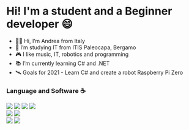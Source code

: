 <h1>Hi! I'm a student and a Beginner developer 😄</h1>
<ul>
  <li>👋🏻 Hi, I’m Andrea from Italy</li>
  <li>🏫 I’m studying IT from ITIS Paleocapa, Bergamo</li>
  <li>🎮 I like music, IT, robotics and programming</li>
  <li>📚 I’m currently learning C# and .NET</li>
  <li>🛰️ Goals for 2021 - Learn C# and create a robot Raspberry Pi Zero</li> 
</ul>

<h3>Language and Software ☕</h3>
<img src="https://github-readme-stats.vercel.app/api/top-langs/?username=andrearanica"> <img src="https://img.shields.io/badge/C%2B%2B-00599C?style=for-the-badge&logo=c%2B%2B&logoColor=white"> <img src="https://img.shields.io/badge/C%23-239120?style=for-the-badge&logo=c-sharp&logoColor=white"> <img src="https://img.shields.io/badge/Python-FFD43B?style=for-the-badge&logo=python&logoColor=darkgreen"> <br>
<!--A CAPO-->
<img src="https://img.shields.io/badge/HTML5-E34F26?style=for-the-badge&logo=html5&logoColor=white"> <img src="https://img.shields.io/badge/CSS3-1572B6?style=for-the-badge&logo=css3&logoColor=white">
<br>
<img src="https://img.shields.io/badge/Visual_Studio-5C2D91?style=for-the-badge&logo=visual%20studio&logoColor=white">
  <!--<li>ABB RobotStudio</li>-->
<img src="https://img.shields.io/badge/Arduino-00979D?style=for-the-badge&logo=Arduino&logoColor=white">
